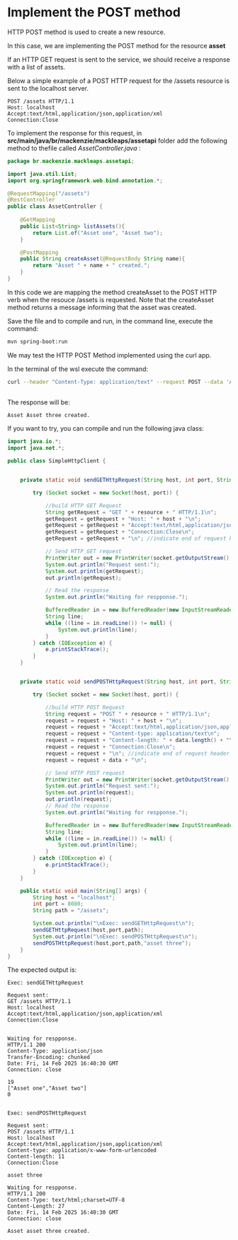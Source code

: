 # Implement the POST method

HTTP POST method is used to create a new resource.

In this case, we are implementing the POST method for the resource **asset**

If an HTTP GET request is sent to the service, we should receive a response with a list of assets.

Below a simple example of a POST HTTP request for the /assets resource is sent to the localhost server.

```
POST /assets HTTP/1.1
Host: localhost
Accept:text/html,application/json,application/xml
Connection:Close

```

To implement the response for this request, in **src/main/java/br/mackenzie/mackleaps/assetapi** folder add the following method to thefile called _AssetController.java_ :

```java
package br.mackenzie.mackleaps.assetapi;

import java.util.List;
import org.springframework.web.bind.annotation.*;

@RequestMapping("/assets")
@RestController
public class AssetController {
    
    @GetMapping
    public List<String> listAssets(){
        return List.of("Asset one", "Asset two");
    }

    @PostMapping
    public String createAsset(@RequestBody String name){
        return "Asset " + name + " created.";
    }
}
```

In this code we are mapping the method createAsset to the POST HTTP verb when the resouce /assets is requested.
Note that the createAsset method returns a message informing that the asset was created.

Save the file and to compile and run, in the command line, execute the command:

```bash
mvn spring-boot:run
```

We may test the HTTP POST Method implemented using the curl app.

In the terminal of the wsl execute the command:

```bash
curl --header "Content-Type: application/text" --request POST --data 'Asset three' http://localhost:8080/assets
 
```

The response will be:

```bash
Asset Asset three created.
```

If you want to try, you can compile and run the following java class:

```java
import java.io.*;
import java.net.*;

public class SimpleHttpClient {


    private static void sendGETHttpRequest(String host, int port, String resource){

        try (Socket socket = new Socket(host, port)) {

            //build HTTP GET Request
            String getRequest = "GET " + resource + " HTTP/1.1\n";
            getRequest = getRequest + "Host: " + host + "\n";
            getRequest = getRequest + "Accept:text/html,application/json,application/xml\n";
            getRequest = getRequest + "Connection:Close\n";
            getRequest = getRequest + "\n"; //indicate end of request header.

            // Send HTTP GET request
            PrintWriter out = new PrintWriter(socket.getOutputStream(), true);
            System.out.println("Request sent:");
            System.out.println(getRequest);
            out.println(getRequest);

            // Read the response
            System.out.println("Waiting for respponse.");

            BufferedReader in = new BufferedReader(new InputStreamReader(socket.getInputStream()));
            String line;
            while ((line = in.readLine()) != null) {
                System.out.println(line);
            }
        } catch (IOException e) {
            e.printStackTrace();
        }
    }


    private static void sendPOSTHttpRequest(String host, int port, String resource, String data){

        try (Socket socket = new Socket(host, port)) {

            //build HTTP POST Request
            String request = "POST " + resource + " HTTP/1.1\n";
            request = request + "Host: " + host + "\n";
            request = request + "Accept:text/html,application/json,application/xml\n";
            request = request + "Content-type: application/text\n";
            request = request + "Content-length: " + data.length() + "\n";
            request = request + "Connection:Close\n";
            request = request + "\n"; //indicate end of request header.
            request = request + data + "\n";

            // Send HTTP POST request
            PrintWriter out = new PrintWriter(socket.getOutputStream(), true);
            System.out.println("Request sent:");
            System.out.println(request);
            out.println(request);
			// Read the response
            System.out.println("Waiting for respponse.");

            BufferedReader in = new BufferedReader(new InputStreamReader(socket.getInputStream()));
            String line;
            while ((line = in.readLine()) != null) {
                System.out.println(line);
            }
        } catch (IOException e) {
            e.printStackTrace();
        }
    }

    public static void main(String[] args) {
        String host = "localhost";
        int port = 8080;
        String path = "/assets";

        System.out.println("\nExec: sendGETHttpRequest\n");
        sendGETHttpRequest(host,port,path);
        System.out.println("\nExec: sendPOSTHttpRequest\n");
        sendPOSTHttpRequest(host,port,path,"asset three");
    }
}          
```


The expected output is:

```
Exec: sendGETHttpRequest

Request sent:
GET /assets HTTP/1.1
Host: localhost
Accept:text/html,application/json,application/xml
Connection:Close


Waiting for respponse.
HTTP/1.1 200
Content-Type: application/json
Transfer-Encoding: chunked
Date: Fri, 14 Feb 2025 16:40:30 GMT
Connection: close

19
["Asset one","Asset two"]
0


Exec: sendPOSTHttpRequest

Request sent:
POST /assets HTTP/1.1
Host: localhost
Accept:text/html,application/json,application/xml
Content-type: application/x-www-form-urlencoded
Content-length: 11
Connection:Close

asset three

Waiting for respponse.
HTTP/1.1 200
Content-Type: text/html;charset=UTF-8
Content-Length: 27
Date: Fri, 14 Feb 2025 16:40:30 GMT
Connection: close

Asset asset three created.
```